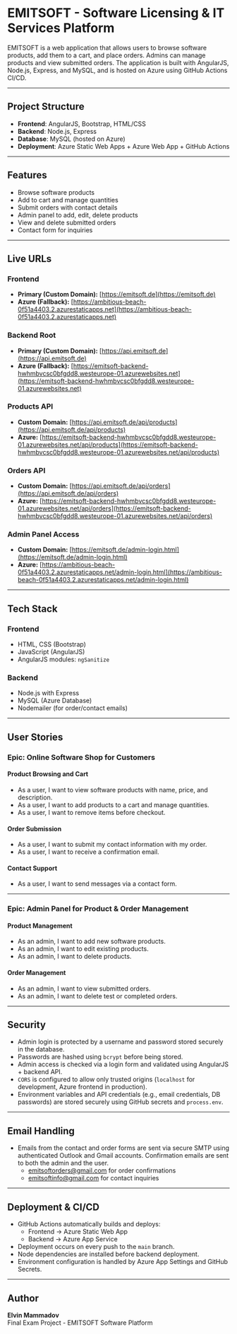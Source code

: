 # EMITSOFT - Software Licensing & IT Services Platform

EMITSOFT is a web application that allows users to browse software products, add them to a cart, and place orders. Admins can manage products and view submitted orders. The application is built with AngularJS, Node.js, Express, and MySQL, and is hosted on Azure using GitHub Actions CI/CD.

---

## Project Structure

- **Frontend**: AngularJS, Bootstrap, HTML/CSS
- **Backend**: Node.js, Express
- **Database**: MySQL (hosted on Azure)
- **Deployment**: Azure Static Web Apps + Azure Web App + GitHub Actions

---

## Features

- Browse software products
- Add to cart and manage quantities
- Submit orders with contact details
- Admin panel to add, edit, delete products
- View and delete submitted orders
- Contact form for inquiries

---

## Live URLs

### **Frontend**
- **Primary (Custom Domain):** [https://emitsoft.de](https://emitsoft.de)
- **Azure (Fallback):** [https://ambitious-beach-0f51a4403.2.azurestaticapps.net](https://ambitious-beach-0f51a4403.2.azurestaticapps.net)

### **Backend Root**
- **Primary (Custom Domain):** [https://api.emitsoft.de](https://api.emitsoft.de)
- **Azure (Fallback):** [https://emitsoft-backend-hwhmbvcsc0bfgdd8.westeurope-01.azurewebsites.net](https://emitsoft-backend-hwhmbvcsc0bfgdd8.westeurope-01.azurewebsites.net)

### **Products API**
- **Custom Domain:** [https://api.emitsoft.de/api/products](https://api.emitsoft.de/api/products)
- **Azure:** [https://emitsoft-backend-hwhmbvcsc0bfgdd8.westeurope-01.azurewebsites.net/api/products](https://emitsoft-backend-hwhmbvcsc0bfgdd8.westeurope-01.azurewebsites.net/api/products)

### **Orders API**
- **Custom Domain:** [https://api.emitsoft.de/api/orders](https://api.emitsoft.de/api/orders)
- **Azure:** [https://emitsoft-backend-hwhmbvcsc0bfgdd8.westeurope-01.azurewebsites.net/api/orders](https://emitsoft-backend-hwhmbvcsc0bfgdd8.westeurope-01.azurewebsites.net/api/orders)

### **Admin Panel Access**
- **Custom Domain:** [https://emitsoft.de/admin-login.html](https://emitsoft.de/admin-login.html)
- **Azure:** [https://ambitious-beach-0f51a4403.2.azurestaticapps.net/admin-login.html](https://ambitious-beach-0f51a4403.2.azurestaticapps.net/admin-login.html)

---

## Tech Stack

### Frontend

- HTML, CSS (Bootstrap)
- JavaScript (AngularJS)
- AngularJS modules: `ngSanitize`

### Backend

- Node.js with Express
- MySQL (Azure Database)
- Nodemailer (for order/contact emails)

---

## User Stories

### Epic: Online Software Shop for Customers

#### Product Browsing and Cart

- As a user, I want to view software products with name, price, and description.
- As a user, I want to add products to a cart and manage quantities.
- As a user, I want to remove items before checkout.

#### Order Submission

- As a user, I want to submit my contact information with my order.
- As a user, I want to receive a confirmation email.

#### Contact Support

- As a user, I want to send messages via a contact form.

---

### Epic: Admin Panel for Product & Order Management

#### Product Management

- As an admin, I want to add new software products.
- As an admin, I want to edit existing products.
- As an admin, I want to delete products.

#### Order Management

- As an admin, I want to view submitted orders.
- As an admin, I want to delete test or completed orders.

---

## Security

- Admin login is protected by a username and password stored securely in the database.
- Passwords are hashed using `bcrypt` before being stored.
- Admin access is checked via a login form and validated using AngularJS + backend API.
- `CORS` is configured to allow only trusted origins (`localhost` for development, Azure frontend in production).
- Environment variables and API credentials (e.g., email credentials, DB passwords) are stored securely using GitHub secrets and `process.env`.

---

## Email Handling

- Emails from the contact and order forms are sent via secure SMTP using authenticated Outlook and Gmail accounts. Confirmation emails are sent to both the admin and the user. 
  - emitsoftorders@gmail.com for order confirmations
  - emitsoftinfo@gmail.com for contact inquiries

---

## Deployment & CI/CD

- GitHub Actions automatically builds and deploys:
  - Frontend → Azure Static Web App
  - Backend → Azure App Service
- Deployment occurs on every push to the `main` branch.
- Node dependencies are installed before backend deployment.
- Environment configuration is handled by Azure App Settings and GitHub Secrets.

---

## Author

**Elvin Mammadov**  
Final Exam Project - EMITSOFT Software Platform
